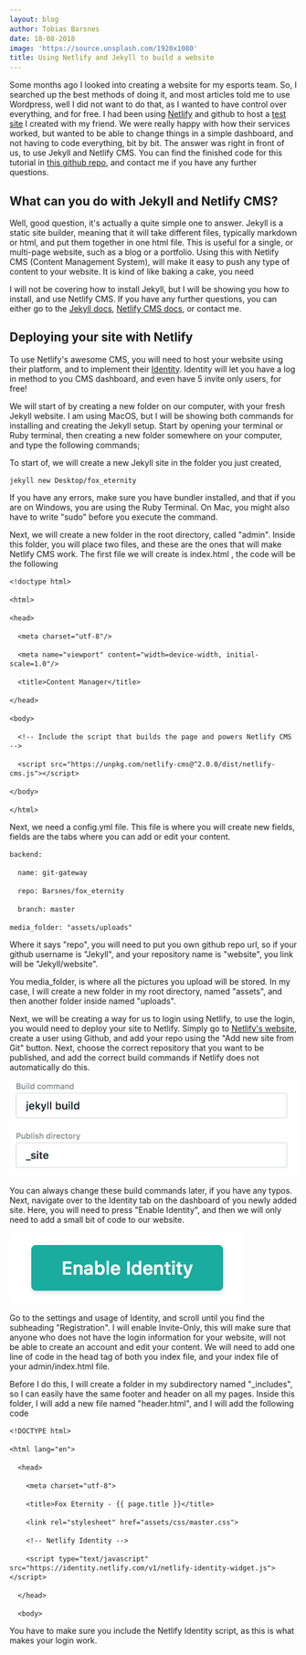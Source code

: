 ```yaml
---
layout: blog
author: Tobias Barsnes
date: 18-08-2018
image: 'https://source.unsplash.com/1920x1080'
title: Using Netlify and Jekyll to build a website
---
```

Some months ago I looked into creating a website for my esports team. So, I searched up the best methods of doing it, and most articles told me to use Wordpress, well I did not want to do that, as I wanted to have control over everything, and for free. I had been using [Netlify](https://www.netlify.com/) and github to host a [test site](https://findingfutures.eu) I created with my friend. We were really happy with how their services worked, but wanted to be able to change things in a simple dashboard, and not having to code everything, bit by bit. The answer was right in front of us, to use Jekyll and Netlify CMS. You can find the finished code for this tutorial in [this github repo](https://github.com/Barsnes/fox_eternity), and contact me if you have any further questions.

## What can you do with Jekyll and Netlify CMS?

Well, good question, it's actually a quite simple one to answer. Jekyll is a static site builder, meaning that it will take different files, typically markdown or html, and put them together in one html file. This is useful for a single, or multi-page website, such as a blog or a portfolio. Using this with Netlify CMS (Content Management System), will make it easy to push any type of content to your website. It is kind of like baking a cake, you need 

I will not be covering how to install Jekyll, but I will be showing you how to install, and use Netlify CMS. If you have any further questions, you can either go to the [Jekyll docs](https://jekyllrb.com/docs/), [Netlify CMS docs](https://www.netlifycms.org/), or contact me.  

## Deploying your site with Netlify

To use Netlify's awesome CMS, you will need to host your website using their platform, and to implement their [Identity](https://www.netlify.com/docs/identity/). Identity will let you have a log in method to you CMS dashboard, and even have 5 invite only users, for free! 

We will start of by creating a new folder on our computer, with your fresh Jekyll website. I am using MacOS, but I will be showing both commands for installing and creating the Jekyll setup. Start by opening your terminal or Ruby terminal, then creating a new folder somewhere on your computer, and type the following commands;

To start of, we will create a new Jekyll site in the folder you just created,

```
jekyll new Desktop/fox_eternity
```

If you have any errors, make sure you have bundler installed, and that if you are on Windows, you are using the Ruby Terminal. On Mac, you might also have to write "sudo" before you execute the command.

Next, we will create a new folder in the root directory, called "admin". Inside this folder, you will place two files, and these are the ones that will make Netlify CMS work. The first file we will create is index.html , the code will be the following

```
<!doctype html>

<html>

<head>

  <meta charset="utf-8"/>

  <meta name="viewport" content="width=device-width, initial-scale=1.0"/>

  <title>Content Manager</title>

</head>

<body>

  <!-- Include the script that builds the page and powers Netlify CMS -->

  <script src="https://unpkg.com/netlify-cms@^2.0.0/dist/netlify-cms.js"></script>

</body>

</html>
```

Next, we need a config.yml file. This file is where you will create new fields, fields are the tabs where you can add or edit your content.

```
backend:

  name: git-gateway

  repo: Barsnes/fox_eternity

  branch: master

media_folder: "assets/uploads"
```

Where it says "repo", you will need to put you own github repo url, so if your github username is "Jekyll", and your repository name is "website", you link will be "Jekyll/website".

You media_folder, is where all the pictures you upload will be stored. In my case, I will create a new folder in my root directory, named "assets", and then another folder inside named "uploads". 

Next, we will be creating a way for us to login using Netlify, to use the login, you would need to deploy your site to Netlify. Simply go to [Netlify's website](https://www.netlify.com/), create a user using Github, and add your repo using the "Add new site from Git" button. Next, choose the correct repository that you want to be published, and add the correct build commands if Netlify does not automatically do this.

![Build commands in Netlify dashboard](/_assets/images/screen-shot-2018-09-08-at-11.21.16.png)

You can always change these build commands later, if you have any typos. Next, navigate over to the Identity tab on the dashboard of you newly added site. Here, you will need to press "Enable Identity", and then we will only need to add a small bit of code to our website. 

![Enable Identity](/_assets/images/screen-shot-2018-09-08-at-11.39.06.png)

Go to the settings and usage of Identity, and scroll until you find the subheading "Registration". I will enable Invite-Only, this will make sure that anyone who does not have the login information for your website, will not be able to create an account and edit your content. We will need to add one line of code in the head tag of both you index file, and your index file of your admin/index.html file. 

Before I do this, I will create a folder in my subdirectory named "_includes", so I can easily have the same footer and header on all my pages. Inside this folder, I will add a new file named "header.html", and I will add the following code

```
<!DOCTYPE html>

<html lang="en">

  <head>

    <meta charset="utf-8">

    <title>Fox Eternity - {{ page.title }}</title>

    <link rel="stylesheet" href="assets/css/master.css">

    <!-- Netlify Identity -->

    <script type="text/javascript" src="https://identity.netlify.com/v1/netlify-identity-widget.js"></script>

  </head>

  <body>
```

You have to make sure you include the Netlify Identity script, as this is what makes your login work.
